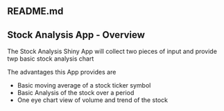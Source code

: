 README.md
---

## Stock Analysis App - Overview

The Stock Analysis Shiny App will collect two pieces of input
and provide twp basic stock analysis chart

The advantages this App provides are
- Basic moving average of a stock ticker symbol
- Basic Analysis of the stock over a period
- One eye chart view of volume and trend of the stock